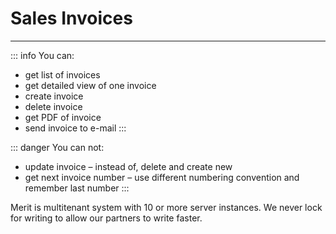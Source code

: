 # Sales Invoices
---
::: info You can:
  - get list of invoices
  - get detailed view of one invoice
  - create invoice
  - delete invoice
  - get PDF of invoice
  - send invoice to e-mail
:::

::: danger You can not:
  - update invoice – instead of, delete and create new
  - get next invoice number – use different numbering convention and remember last number 
:::

Merit is multitenant system with 10 or more server instances. We never lock for writing to allow our partners to write faster.